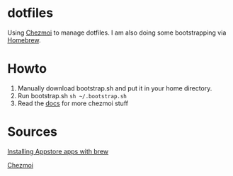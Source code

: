 # dotfiles
Using [Chezmoi](https://www.chezmoi.io/) to manage dotfiles. I am also doing some bootstrapping via [Homebrew](https://brew.sh/).

# Howto
1. Manually download bootstrap.sh and put it in your home directory.
1. Run bootstrap.sh `sh ~/.bootstrap.sh`
1. Read the [docs](https://www.chezmoi.io/user-guide/command-overview/) for more chezmoi stuff

# Sources 
[Installing Appstore apps with brew](https://www.moncefbelyamani.com/how-to-install-xcode-with-homebrew/#how-to-install-xcode-with-homebrew)

[Chezmoi](https://www.chezmoi.io/)
